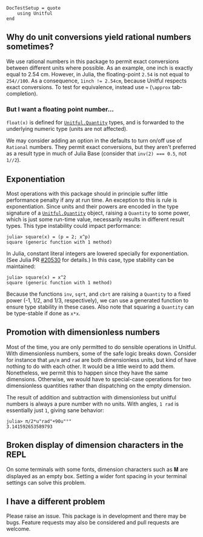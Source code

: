 ```@meta
DocTestSetup = quote
    using Unitful
end
```
## Why do unit conversions yield rational numbers sometimes?

We use rational numbers in this package to permit exact conversions
between different units where possible. As an example, one inch is exactly equal
to 2.54 cm. However, in Julia, the floating-point `2.54` is not equal to
`254//100`. As a consequence, `1inch != 2.54cm`, because Unitful respects exact
conversions. To test for equivalence, instead use `≈` (`\approx`
tab-completion).

### But I want a floating point number...

`float(x)` is defined for [`Unitful.Quantity`](@ref) types,
and is forwarded to the underlying numeric type (units are not affected).

We may consider adding an option in the defaults to turn on/off use of `Rational`
numbers. They permit exact conversions, but they aren't preferred as a result
type in much of Julia Base (consider that `inv(2) === 0.5`, not `1//2`).

## Exponentiation

Most operations with this package should in principle suffer little performance
penalty if any at run time. An exception to this is rule is exponentiation.
Since units and their powers are encoded in the type signature of a
[`Unitful.Quantity`](@ref) object, raising a `Quantity` to some power, which is
just some run-time value, necessarily results in different result types.
This type instability could impact performance:

```jldoctest
julia> square(x) = (p = 2; x^p)
square (generic function with 1 method)
```

In Julia, constant literal integers are lowered specially for exponentiation.
(See Julia PR [#20530](https://github.com/JuliaLang/julia/pull/20530) for details.)
In this case, type stability can be maintained:

```jldoctest
julia> square(x) = x^2
square (generic function with 1 method)
```

Because the functions `inv`, `sqrt`, and `cbrt` are raising a `Quantity` to a fixed
power (-1, 1/2, and 1/3, respectively), we can use a generated function to ensure
type stability in these cases. Also note that squaring a `Quantity` can be
type-stable if done as `x*x`.

## Promotion with dimensionless numbers

Most of the time, you are only permitted to do sensible operations in Unitful.
With dimensionless numbers, some of the safe logic breaks down. Consider for
instance that `μm/m` and `rad` are both dimensionless units, but kind of have
nothing to do with each other. It would be a little weird to add them. Nonetheless,
we permit this to happen since they have the same dimensions. Otherwise, we
would have to special-case operations for two dimensionless quantities rather
than dispatching on the empty dimension.

The result of addition and subtraction with dimensionless but unitful numbers
is always a pure number with no units. With angles, `1 rad` is essentially just
`1`, giving sane behavior:

```jldoctest
julia> π/2*u"rad"+90u"°"
3.141592653589793
```

## Broken display of dimension characters in the REPL

On some terminals with some fonts, dimension characters such as 𝐌 are displayed as an 
empty box. Setting a wider font spacing in your terminal settings can solve this problem.

## I have a different problem

Please raise an issue. This package is in development and there may be bugs.
Feature requests may also be considered and pull requests are welcome.

